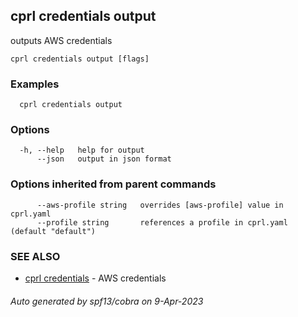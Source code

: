 ## cprl credentials output

outputs AWS credentials

```
cprl credentials output [flags]
```

### Examples

```
  cprl credentials output
```

### Options

```
  -h, --help   help for output
      --json   output in json format
```

### Options inherited from parent commands

```
      --aws-profile string   overrides [aws-profile] value in cprl.yaml
      --profile string       references a profile in cprl.yaml (default "default")
```

### SEE ALSO

* [cprl credentials](cprl_credentials.md)	 - AWS credentials

###### Auto generated by spf13/cobra on 9-Apr-2023
